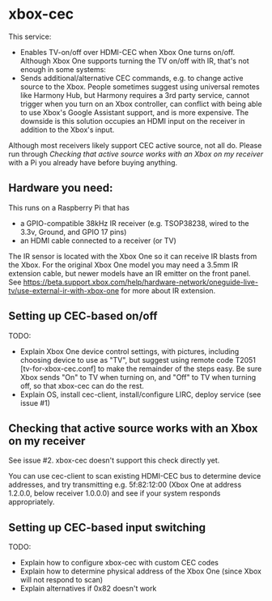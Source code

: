 # xbox-cec

This service:

- Enables TV-on/off over HDMI-CEC when Xbox One turns on/off. Although Xbox 
  One supports turning the TV on/off with IR, that's not enough in some systems:
- Sends additional/alternative CEC commands, e.g. to change active source to the Xbox.
  People sometimes suggest using universal remotes like Harmony Hub, but Harmony 
  requires a 3rd party service, cannot trigger when you turn on an Xbox controller, 
  can conflict with being able to use Xbox's Google Assistant support, and is more 
  expensive. The downside is this solution occupies an HDMI input on the receiver
  in addition to the Xbox's input.

Although most receivers likely support CEC active source, not all do. Please run
through *Checking that active source works with an Xbox on my receiver* with a 
Pi you already have before buying anything.

## Hardware you need:

This runs on a Raspberry Pi that has 
- a GPIO-compatible 38kHz IR receiver (e.g. TSOP38238, wired to the 3.3v, Ground, and 
  GPIO 17 pins)
- an HDMI cable connected to a receiver (or TV)

The IR sensor is located with the Xbox One so it can receive IR blasts from the Xbox. 
For the original Xbox One model you may need a 3.5mm IR extension cable, but newer models 
have an IR emitter on the front panel. See 
https://beta.support.xbox.com/help/hardware-network/oneguide-live-tv/use-external-ir-with-xbox-one 
for more about IR extension.

## Setting up CEC-based on/off

TODO:
- Explain Xbox One device control settings, with pictures, including choosing device 
  to use as "TV", but suggest using remote code T2051 [tv-for-xbox-cec.conf] to
  make the remainder of the steps easy. Be sure Xbox sends "On" to TV when turning on,
  and "Off" to TV when turning off, so that xbox-cec can do the rest.
- Explain OS, install cec-client, install/configure LIRC, deploy service (see issue #1)

## Checking that active source works with an Xbox on my receiver

See issue #2. xbox-cec doesn't support this check directly yet. 

You can use cec-client to scan existing HDMI-CEC bus to determine device addresses, and 
try transmitting e.g. 5f:82:12:00 (Xbox One at address 1.2.0.0, below receiver 1.0.0.0)
and see if your system responds appropriately.

## Setting up CEC-based input switching

TODO:
- Explain how to configure xbox-cec with custom CEC codes
- Explain how to determine physical address of the Xbox One (since Xbox will not respond 
  to scan)
- Explain alternatives if 0x82 doesn't work